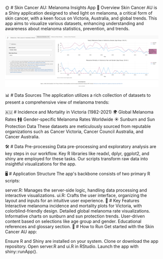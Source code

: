 🌞 # Skin Cancer AU: Melanoma Insights App
📌 Overview
Skin Cancer AU is a Shiny application designed to shed light on melanoma, a critical form of skin cancer, with a keen focus on Victoria, Australia, and global trends. This app aims to visualize various datasets, enhancing understanding and awareness about melanoma statistics, prevention, and trends.


![screenshot](code/www/screenshot.png)

📊 # Data Sources
The application utilizes a rich collection of datasets to present a comprehensive view of melanoma trends:

🇦🇺 # Incidence and Mortality in Victoria (1982-2021)
🌍 Global Melanoma Rates
🚹🚺 Gender-specific Melanoma Rates Worldwide
☀️ Sunburn and Sun Protection Data
These datasets are meticulously sourced from reputable organizations such as Cancer Victoria, Cancer Council Australia, and Cancer Australia.

🛠️ # Data Pre-processing
Data pre-processing and exploratory analysis are key steps in our workflow. Key R libraries like readxl, dplyr, ggplot2, and shiny are employed for these tasks. Our scripts transform raw data into insightful visualizations for the app.

🖥️ # Application Structure
The app's backbone consists of two primary R scripts:

server.R: Manages the server-side logic, handling data processing and interactive visualizations.
ui.R: Crafts the user interface, organizing the layout and inputs for an intuitive user experience.
🌟 # Key Features
Interactive melanoma incidence and mortality plots for Victoria, with colorblind-friendly design.
Detailed global melanoma rate visualizations.
Informative charts on sunburn and sun protection trends.
User-driven content based on selections like age group and gender.
Educational references and glossary section.
🚀 # How to Run
Get started with the Skin Cancer AU app:

Ensure R and Shiny are installed on your system.
Clone or download the app repository.
Open server.R and ui.R in RStudio.
Launch the app with shiny::runApp().

